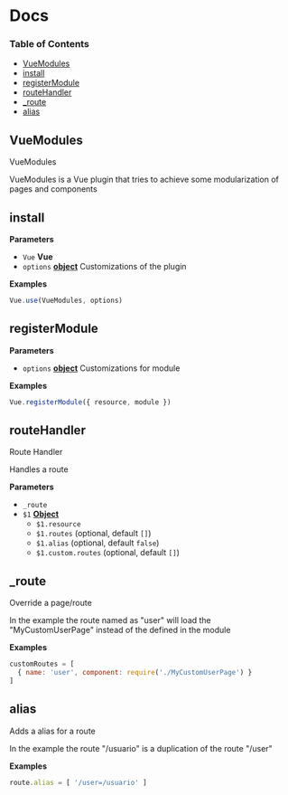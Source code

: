# Docs

<!-- Generated by documentation.js. Update this documentation by updating the source code. -->

### Table of Contents

-   [VueModules](#vuemodules)
-   [install](#install)
-   [registerModule](#registermodule)
-   [routeHandler](#routehandler)
-   [\_route](#_route)
-   [alias](#alias)

## VueModules

VueModules

VueModules is a Vue plugin that tries to achieve some modularization of pages
and components

## install

**Parameters**

-   `Vue` **Vue** 
-   `options` **[object](https://developer.mozilla.org/docs/Web/JavaScript/Reference/Global_Objects/Object)** Customizations of the plugin

**Examples**

```javascript
Vue.use(VueModules, options)
```

## registerModule

**Parameters**

-   `options` **[object](https://developer.mozilla.org/docs/Web/JavaScript/Reference/Global_Objects/Object)** Customizations for module

**Examples**

```javascript
Vue.registerModule({ resource, module })
```

## routeHandler

Route Handler

Handles a route

**Parameters**

-   `_route`  
-   `$1` **[Object](https://developer.mozilla.org/docs/Web/JavaScript/Reference/Global_Objects/Object)** 
    -   `$1.resource`  
    -   `$1.routes`   (optional, default `[]`)
    -   `$1.alias`   (optional, default `false`)
    -   `$1.custom.routes`   (optional, default `[]`)

## \_route

Override a page/route

In the example the route named as "user" will load the "MyCustomUserPage"
instead of the defined in the module

**Examples**

```javascript
customRoutes = [
  { name: 'user', component: require('./MyCustomUserPage') }
]
```

## alias

Adds a alias for a route

In the example the route "/usuario" is a duplication of the route "/user"

**Examples**

```javascript
route.alias = [ '/user=/usuario' ]
```
